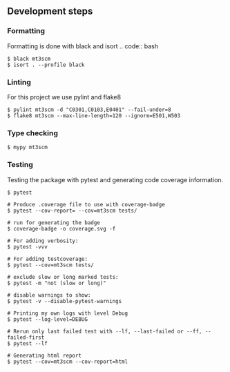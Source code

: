 ## Development steps

### Formatting

Formatting is done with black and isort
.. code:: bash

    $ black mt3scm
    $ isort . --profile black

### Linting

For this project we use pylint and flake8

    $ pylint mt3scm -d "C0301,C0103,E0401" --fail-under=8
    $ flake8 mt3scm --max-line-length=120 --ignore=E501,W503

### Type checking

    $ mypy mt3scm


### Testing
Testing the package with pytest and generating code coverage information.

    $ pytest

    # Produce .coverage file to use with coverage-badge
    $ pytest --cov-report= --cov=mt3scm tests/

    # run for generating the badge
    $ coverage-badge -o coverage.svg -f

    # For adding verbosity:
    $ pytest -vvv

    # For adding testcoverage:
    $ pytest --cov=mt3scm tests/

    # exclude slow or long marked tests:
    $ pytest -m "not (slow or long)"

    # disable warnings to show:
    $ pytest -v --disable-pytest-warnings

    # Printing my own logs with level Debug
    $ pytest --log-level=DEBUG

    # Rerun only last failed test with --lf, --last-failed or --ff, --failed-first
    $ pytest --lf

    # Generating html report
    $ pytest --cov=mt3scm --cov-report=html
